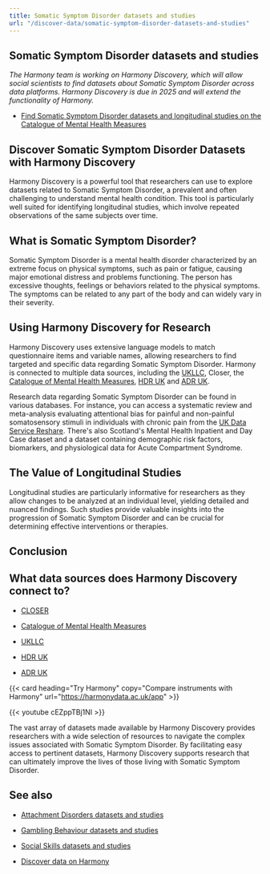 ```yaml
---
title: Somatic Symptom Disorder datasets and studies
url: "/discover-data/somatic-symptom-disorder-datasets-and-studies"
---
```


## Somatic Symptom Disorder datasets and studies

*The Harmony team is working on Harmony Discovery, which will allow social scientists to find datasets about Somatic Symptom Disorder across data platforms. Harmony Discovery is due in 2025 and will extend the functionality of Harmony.*

* [Find Somatic Symptom Disorder datasets and longitudinal studies on the Catalogue of Mental Health Measures](https://www.cataloguementalhealth.ac.uk/?content=search&query=Topic:somatic+symptom+disorder)

## Discover Somatic Symptom Disorder Datasets with Harmony Discovery

Harmony Discovery is a powerful tool that researchers can use to explore datasets related to Somatic Symptom Disorder, a prevalent and often challenging to understand mental health condition. This tool is particularly well suited for identifying longitudinal studies, which involve repeated observations of the same subjects over time. 

## What is Somatic Symptom Disorder?

Somatic Symptom Disorder is a mental health disorder characterized by an extreme focus on physical symptoms, such as pain or fatigue, causing major emotional distress and problems functioning. The person has excessive thoughts, feelings or behaviors related to the physical symptoms. The symptoms can be related to any part of the body and can widely vary in their severity.

## Using Harmony Discovery for Research

Harmony Discovery uses extensive language models to match questionnaire items and variable names, allowing researchers to find targeted and specific data regarding Somatic Symptom Disorder. Harmony is connected to multiple data sources, including the [UKLLC](https://explore.ukllc.ac.uk), Closer, the [Catalogue of Mental Health Measures](https://www.cataloguementalhealth.ac.uk/), [HDR UK](https://www.hdruk.ac.uk/) and [ADR UK](https://www.adruk.org/). 

Research data regarding Somatic Symptom Disorder can be found in various databases. For instance, you can access a systematic review and meta-analysis evaluating attentional bias for painful and non-painful somatosensory stimuli in individuals with chronic pain from the [UK Data Service Reshare](https://reshare.ukdataservice.ac.uk/854482). There's also Scotland's Mental Health Inpatient and Day Case dataset and a dataset containing demographic risk factors, biomarkers, and physiological data for Acute Compartment Syndrome. 

## The Value of Longitudinal Studies

Longitudinal studies are particularly informative for researchers as they allow changes to be analyzed at an individual level, yielding detailed and nuanced findings. Such studies provide valuable insights into the progression of Somatic Symptom Disorder and can be crucial for determining effective interventions or therapies. 

## Conclusion


## What data sources does Harmony Discovery connect to?

* [CLOSER](https://closer.ac.uk/)

* [Catalogue of Mental Health Measures](https://www.cataloguementalhealth.ac.uk/)

* [UKLLC](https://explore.ukllc.ac.uk)

* [HDR UK](https://www.healthdatagateway.org/)

* [ADR UK](https://www.adruk.org/data-access/data-catalogue/)

{{< card heading="Try Harmony" copy="Compare instruments with Harmony" url="https://harmonydata.ac.uk/app" >}}

{{< youtube cEZppTBj1NI >}}


The vast array of datasets made available by Harmony Discovery provides researchers with a wide selection of resources to navigate the complex issues associated with Somatic Symptom Disorder. By facilitating easy access to pertinent datasets, Harmony Discovery supports research that can ultimately improve the lives of those living with Somatic Symptom Disorder.

## See also

* [Attachment Disorders datasets and studies](/discover-data/attachment-disorders-datasets-and-studies)

* [Gambling Behaviour datasets and studies](/discover-data/gambling-behaviour-datasets-and-studies)

* [Social Skills datasets and studies](/discover-data/social-skills-datasets-and-studies)

* [Discover data on Harmony](/discover-data/)